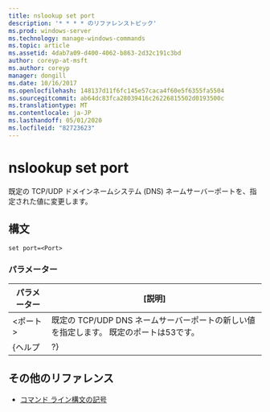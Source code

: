 ```yaml
---
title: nslookup set port
description: '* * * * のリファレンストピック'
ms.prod: windows-server
ms.technology: manage-windows-commands
ms.topic: article
ms.assetid: 4dab7a09-d400-4062-b863-2d32c191c3bd
author: coreyp-at-msft
ms.author: coreyp
manager: dongill
ms.date: 10/16/2017
ms.openlocfilehash: 148137d11f6fc145e57caca4f60e5f6355fa5504
ms.sourcegitcommit: ab64dc83fca28039416c26226815502d0193500c
ms.translationtype: MT
ms.contentlocale: ja-JP
ms.lasthandoff: 05/01/2020
ms.locfileid: "82723623"
---
```

# <a name="nslookup-set-port"></a>nslookup set port



既定の TCP/UDP ドメインネームシステム (DNS) ネームサーバーポートを、指定された値に変更します。

## <a name="syntax"></a>構文

```
set port=<Port>
```

### <a name="parameters"></a>パラメーター

| パラメーター |                                          [説明]                                          |
|-----------|-----------------------------------------------------------------------------------------------|
|  \<ポート>  | 既定の TCP/UDP DNS ネームサーバーポートの新しい値を指定します。 既定のポートは53です。 |
|   {ヘルプ   |                                              ?}                                               |

## <a name="additional-references"></a>その他のリファレンス

- [コマンド ライン構文の記号](command-line-syntax-key.md)
